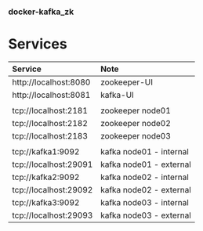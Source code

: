 ### docker-kafka_zk ###

# Services

| Service   | Note |
| :---      | :--- |
| http://localhost:8080 | zookeeper-UI |
| http://localhost:8081 | kafka-UI |
| | |
| tcp://localhost:2181 | zookeeper node01 |
| tcp://localhost:2182 | zookeeper node02 |
| tcp://localhost:2183 | zookeeper node03 |
| | |
| tcp://kafka1:9092 | kafka node01 - internal |
| tcp://localhost:29091 | kafka node01 - external |
| tcp://kafka2:9092 | kafka node02 - internal |
| tcp://localhost:29092 | kafka node02 - external |
| tcp://kafka3:9092 | kafka node03 - internal |
| tcp://localhost:29093 | kafka node03 - external |
